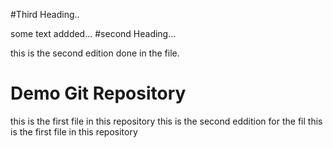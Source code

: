 

#Third Heading..

some text addded...
#second Heading...

this is the second edition done in the file.

# Demo Git Repository
this is the first file in this repository
this is the second eddition for the fil
this is the first file in this repository
